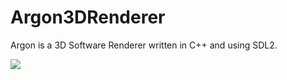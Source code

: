 # Argon3DRenderer
Argon is a 3D Software Renderer written in C++ and using SDL2.

![](https://github.com/ActualHomTanks/gifs/blob/main/2021-05-23%2021-27-34_2.gif)

